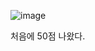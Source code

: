 ![image](https://user-images.githubusercontent.com/85085804/191523348-f0ffedfb-9a3d-49bb-a45e-fafb70eeab8b.png)

처음에 50점 나왔다.
